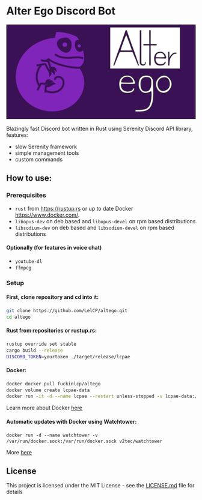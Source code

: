# Alter Ego Discord Bot
![LCPAE](logo-text.svg)

Blazingly fast Discord bot written in Rust using Serenity Discord API library, features:
* slow Serenity framework
* simple management tools
* custom commands

## How to use:

### Prerequisites
* `rust` from https://rustup.rs or up to date Docker https://www.docker.com/.
* `libopus-dev` on deb based and `libopus-devel` on rpm based distributions
* `libsodium-dev` on deb based and `libsodium-devel` on rpm based distributions
#### Optionally (for features in voice chat)
* `youtube-dl`
* `ffmpeg`

### Setup

#### First, clone repository and cd into it:
``` bash
git clone https://github.com/LelCP/altego.git
cd altego
```

#### Rust from repositories or rustup.rs:
``` bash
rustup override set stable
cargo build --release
DISCORD_TOKEN=yourtoken ./target/release/lcpae 
```

#### Docker:
``` bash
docker docker pull fuckinlcp/altego
docker volume create lcpae-data
docker run -it -d --name lcpae --restart unless-stopped -v lcpae-data:/root/.lcpae -e DISCORD_TOKEN=yourtoken fuckinlcp/altego
```

Learn more about Docker [here](https://docs.docker.com/get-started/)

#### Automatic updates with Docker using Watchtower:
```
docker run -d --name watchtower -v /var/run/docker.sock:/var/run/docker.sock v2tec/watchtower
```
More [here](https://github.com/v2tec/watchtower)

## License

This project is licensed under the MIT License - see the [LICENSE.md](LICENSE.md) file for details

